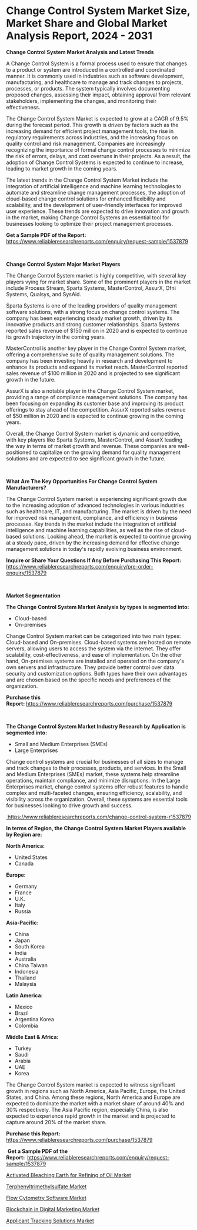 <p><h1>Change Control System Market Size, Market Share and Global Market Analysis Report, 2024 - 2031</h1></p><p><strong>Change Control System Market Analysis and Latest Trends</strong></p>
<p><p>A Change Control System is a formal process used to ensure that changes to a product or system are introduced in a controlled and coordinated manner. It is commonly used in industries such as software development, manufacturing, and healthcare to manage and track changes to projects, processes, or products. The system typically involves documenting proposed changes, assessing their impact, obtaining approval from relevant stakeholders, implementing the changes, and monitoring their effectiveness.</p><p>The Change Control System Market is expected to grow at a CAGR of 9.5% during the forecast period. This growth is driven by factors such as the increasing demand for efficient project management tools, the rise in regulatory requirements across industries, and the increasing focus on quality control and risk management. Companies are increasingly recognizing the importance of formal change control processes to minimize the risk of errors, delays, and cost overruns in their projects. As a result, the adoption of Change Control Systems is expected to continue to increase, leading to market growth in the coming years.</p><p>The latest trends in the Change Control System Market include the integration of artificial intelligence and machine learning technologies to automate and streamline change management processes, the adoption of cloud-based change control solutions for enhanced flexibility and scalability, and the development of user-friendly interfaces for improved user experience. These trends are expected to drive innovation and growth in the market, making Change Control Systems an essential tool for businesses looking to optimize their project management processes.</p></p>
<p><strong>Get a Sample PDF of the Report:&nbsp;</strong> <a href="https://www.reliableresearchreports.com/enquiry/request-sample/1537879">https://www.reliableresearchreports.com/enquiry/request-sample/1537879</a></p>
<p>&nbsp;</p>
<p><strong>Change Control System Major Market Players</strong></p>
<p><p>The Change Control System market is highly competitive, with several key players vying for market share. Some of the prominent players in the market include Process Stream, Sparta Systems, MasterControl, AssurX, Ofni Systems, Qualsys, and SysAid.</p><p>Sparta Systems is one of the leading providers of quality management software solutions, with a strong focus on change control systems. The company has been experiencing steady market growth, driven by its innovative products and strong customer relationships. Sparta Systems reported sales revenue of $150 million in 2020 and is expected to continue its growth trajectory in the coming years.</p><p>MasterControl is another key player in the Change Control System market, offering a comprehensive suite of quality management solutions. The company has been investing heavily in research and development to enhance its products and expand its market reach. MasterControl reported sales revenue of $100 million in 2020 and is projected to see significant growth in the future.</p><p>AssurX is also a notable player in the Change Control System market, providing a range of compliance management solutions. The company has been focusing on expanding its customer base and improving its product offerings to stay ahead of the competition. AssurX reported sales revenue of $50 million in 2020 and is expected to continue growing in the coming years.</p><p>Overall, the Change Control System market is dynamic and competitive, with key players like Sparta Systems, MasterControl, and AssurX leading the way in terms of market growth and revenue. These companies are well-positioned to capitalize on the growing demand for quality management solutions and are expected to see significant growth in the future.</p></p>
<p>&nbsp;</p>
<p><strong>What Are The Key Opportunities For Change Control System Manufacturers?</strong></p>
<p><p>The Change Control System market is experiencing significant growth due to the increasing adoption of advanced technologies in various industries such as healthcare, IT, and manufacturing. The market is driven by the need for improved risk management, compliance, and efficiency in business processes. Key trends in the market include the integration of artificial intelligence and machine learning capabilities, as well as the rise of cloud-based solutions. Looking ahead, the market is expected to continue growing at a steady pace, driven by the increasing demand for effective change management solutions in today's rapidly evolving business environment.</p></p>
<p><strong>Inquire or Share Your Questions If Any Before Purchasing This Report:</strong> <a href="https://www.reliableresearchreports.com/enquiry/pre-order-enquiry/1537879">https://www.reliableresearchreports.com/enquiry/pre-order-enquiry/1537879</a></p>
<p>&nbsp;</p>
<p><strong>Market Segmentation</strong></p>
<p><strong>The Change Control System Market Analysis by types is segmented into:</strong></p>
<p><ul><li>Cloud-based</li><li>On-premises</li></ul></p>
<p><p>Change Control System market can be categorized into two main types: Cloud-based and On-premises. Cloud-based systems are hosted on remote servers, allowing users to access the system via the internet. They offer scalability, cost-effectiveness, and ease of implementation. On the other hand, On-premises systems are installed and operated on the company's own servers and infrastructure. They provide better control over data security and customization options. Both types have their own advantages and are chosen based on the specific needs and preferences of the organization.</p></p>
<p><strong>Purchase this Report:&nbsp;</strong><a href="https://www.reliableresearchreports.com/purchase/1537879">https://www.reliableresearchreports.com/purchase/1537879</a></p>
<p>&nbsp;</p>
<p><strong>The Change Control System Market Industry Research by Application is segmented into:</strong></p>
<p><ul><li>Small and Medium Enterprises (SMEs)</li><li>Large Enterprises</li></ul></p>
<p><p>Change control systems are crucial for businesses of all sizes to manage and track changes to their processes, products, and services. In the Small and Medium Enterprises (SMEs) market, these systems help streamline operations, maintain compliance, and minimize disruptions. In the Large Enterprises market, change control systems offer robust features to handle complex and multi-faceted changes, ensuring efficiency, scalability, and visibility across the organization. Overall, these systems are essential tools for businesses looking to drive growth and success.</p></p>
<p><a href="https://www.reliableresearchreports.com/change-control-system-r1537879">&nbsp;https://www.reliableresearchreports.com/change-control-system-r1537879</a></p>
<p><strong>In terms of Region, the Change Control System Market Players available by Region are:</strong></p>
<p>
    <p> <strong> North America: </strong>
        <ul>
            <li>United States</li>
            <li>Canada</li>
        </ul>
        </p> 
    <p> <strong> Europe: </strong>
        <ul>
            <li>Germany</li>
            <li>France</li>
            <li>U.K.</li>
            <li>Italy</li>
            <li>Russia</li>
        </ul>
        </p> 
    <p> <strong> Asia-Pacific: </strong>
        <ul>
            <li>China</li>
            <li>Japan</li>
            <li>South Korea</li>
            <li>India</li>
            <li>Australia</li>
            <li>China Taiwan</li>
            <li>Indonesia</li>
            <li>Thailand</li>
            <li>Malaysia</li>
        </ul>
        </p> 
    <p> <strong> Latin America: </strong>
        <ul>
            <li>Mexico</li>
            <li>Brazil</li>
            <li>Argentina Korea</li>
            <li>Colombia</li>
        </ul>
        </p> 
    <p> <strong> Middle East & Africa: </strong>
        <ul>
            <li>Turkey</li>
            <li>Saudi</li>
            <li>Arabia</li>
            <li>UAE</li>
            <li>Korea</li>
        </ul>
    </p>
    </p>
<p><p>The Change Control System market is expected to witness significant growth in regions such as North America, Asia Pacific, Europe, the United States, and China. Among these regions, North America and Europe are expected to dominate the market with a market share of around 40% and 30% respectively. The Asia Pacific region, especially China, is also expected to experience rapid growth in the market and is projected to capture around 20% of the market share.</p></p>
<p><strong>Purchase this Report: </strong><a href="https://www.reliableresearchreports.com/purchase/1537879">https://www.reliableresearchreports.com/purchase/1537879</a></p>
<p>&nbsp;<strong>Get a Sample PDF of the Report:&nbsp;&nbsp;</strong><a href="https://www.reliableresearchreports.com/enquiry/request-sample/1537879">https://www.reliableresearchreports.com/enquiry/request-sample/1537879</a></p>
<p><strong></strong></p>
<p><p><a href="https://medium.com/@dereodrews76856/global-activated-bleaching-earth-for-refining-of-oil-market-size-is-expected-to-reach-at-a-cagr-of-fbe93dcfcec7">Activated Bleaching Earth for Refining of Oil Market</a></p><p><a href="https://medium.com/@carlahoustonh51/terphenyltrimethylsulfate-market-market-segmentation-geographical-regions-and-market-forcast-till-59753d8f4a08">Terphenyltrimethylsulfate Market</a></p><p><a href="https://github.com/susanjprice2023/Market-Research-Report-List-2/blob/main/flow-cytometry-software-market.md">Flow Cytometry Software Market</a></p><p><a href="https://github.com/globismark/Market-Research-Report-List-4/blob/main/blockchain-in-digital-marketing-market.md">Blockchain in Digital Marketing Market</a></p><p><a href="https://www.linkedin.com/pulse/applicant-tracking-solutions-market-size-type-on-premisescloud-based-o2wwf">Applicant Tracking Solutions Market</a></p></p>